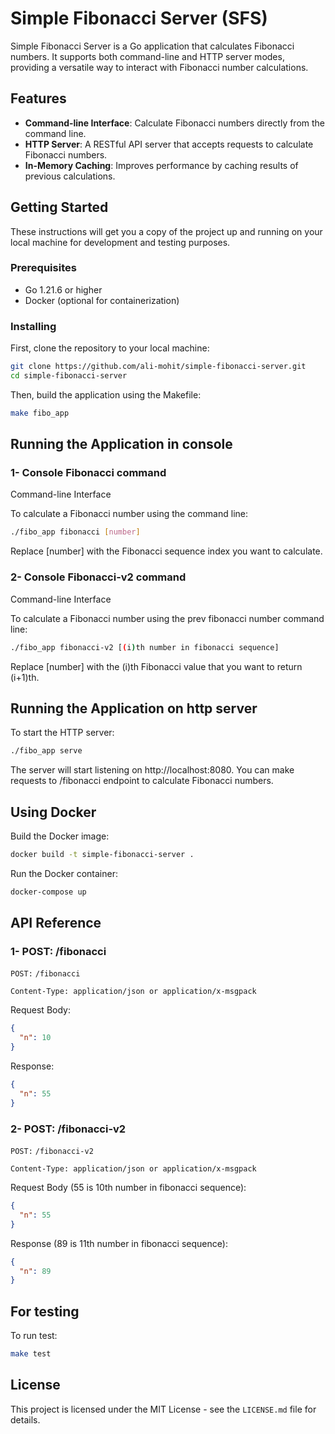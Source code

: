 # Simple Fibonacci Server (SFS)

Simple Fibonacci Server is a Go application that calculates Fibonacci numbers. It supports both command-line and HTTP server modes, providing a versatile way to interact with Fibonacci number calculations.

## Features

- **Command-line Interface**: Calculate Fibonacci numbers directly from the command line.
- **HTTP Server**: A RESTful API server that accepts requests to calculate Fibonacci numbers.
- **In-Memory Caching**: Improves performance by caching results of previous calculations.

## Getting Started

These instructions will get you a copy of the project up and running on your local machine for development and testing purposes.

### Prerequisites

- Go 1.21.6 or higher
- Docker (optional for containerization)

### Installing

First, clone the repository to your local machine:

```bash
git clone https://github.com/ali-mohit/simple-fibonacci-server.git
cd simple-fibonacci-server
```
Then, build the application using the Makefile:
```bash
make fibo_app
```

## Running the Application in console
### 1- Console Fibonacci command
Command-line Interface

To calculate a Fibonacci number using the command line:
```bash
./fibo_app fibonacci [number]
```
Replace [number] with the Fibonacci sequence index you want to calculate.

### 2- Console Fibonacci-v2 command
Command-line Interface

To calculate a Fibonacci number using the prev fibonacci number command line:
```bash
./fibo_app fibonacci-v2 [(i)th number in fibonacci sequence]
```
Replace [number] with the (i)th Fibonacci value that you want to return (i+1)th.


## Running the Application on http server
To start the HTTP server:

```bash
./fibo_app serve
```

The server will start listening on http://localhost:8080. You can make requests to /fibonacci endpoint to calculate Fibonacci numbers.

## Using Docker
Build the Docker image:

```bash
docker build -t simple-fibonacci-server .
```

Run the Docker container:
```bash
docker-compose up
```

## API Reference
### 1- POST: /fibonacci
`POST:` `/fibonacci`

`Content-Type: application/json or application/x-msgpack`

Request Body:
```json
{
  "n": 10
}
```
Response:
```json
{
  "n": 55
}
```
### 2- POST: /fibonacci-v2
`POST:` `/fibonacci-v2`

`Content-Type: application/json or application/x-msgpack`

Request Body (55 is 10th number in fibonacci sequence):
```json
{
  "n": 55
}
```
Response (89 is 11th number in fibonacci sequence):
```json
{
  "n": 89
}
```

## For testing
To run test:

```bash
make test
```

## License

This project is licensed under the MIT License - see the `LICENSE.md` file for details.